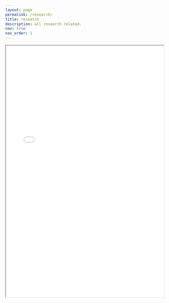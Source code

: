 ```yaml
---
layout: page
permalink: /research/
title: research
description: all research related.
nav: true
nav_order: 1
---
```

<div style="width: 100%; height:800">
<iframe src="assets/pdf/example_pdf.pdf" width="100%" height="800">
</iframe>
</div>

